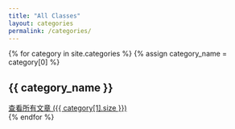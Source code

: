 ```yaml
---
title: "All Classes"
layout: categories
permalink: /categories/
---
```


<div class="grid__wrapper">
{% for category in site.categories %}
  {% assign category_name = category[0] %}
  <div class="grid__item">
    <h2 class="archive__subtitle">{{ category_name }}</h2>
    <a href="/categories/{{ category_name | slugify }}/">
      查看所有文章 ({{ category[1].size }})
    </a>
  </div>
{% endfor %}
</div>